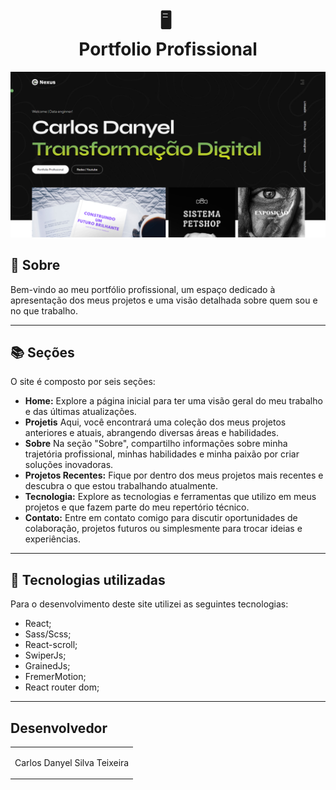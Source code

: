 <h1 align="center">
  🖥️ ​<br>Portfolio Profissional
</h1>

![Resultado final do projeto](./src/assets/pagina.png)

## 🌟 Sobre

Bem-vindo ao meu portfólio profissional, um espaço dedicado à apresentação dos meus projetos e uma visão detalhada sobre quem sou e no que trabalho.

---

## 📚 Seções

O site é composto por seis seções:

-   **Home:** Explore a página inicial para ter uma visão geral do meu trabalho e das últimas atualizações.
-   **Projetis** Aqui, você encontrará uma coleção dos meus projetos anteriores e atuais, abrangendo diversas áreas e habilidades.
-   **Sobre** Na seção "Sobre", compartilho informações sobre minha trajetória profissional, minhas habilidades e minha paixão por criar soluções inovadoras.
-   **Projetos Recentes:** Fique por dentro dos meus projetos mais recentes e descubra o que estou trabalhando atualmente.
-   **Tecnologia:** Explore as tecnologias e ferramentas que utilizo em meus projetos e que fazem parte do meu repertório técnico.
-   **Contato:** Entre em contato comigo para discutir oportunidades de colaboração, projetos futuros ou simplesmente para trocar ideias e experiências.

---

## 💼 Tecnologias utilizadas

Para o desenvolvimento deste site utilizei as seguintes tecnologias:

-   React;
-   Sass/Scss;
-   React-scroll;
-   SwiperJs;
-   GrainedJs;
-   FremerMotion;
-   React router dom;

---

<h2>Desenvolvedor</h2>

<table>
  <tr>
    <td align="center">
      <p>Carlos Danyel Silva Teixeira</p>
    </td>
  </tr>
</table>
